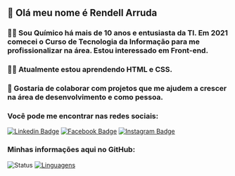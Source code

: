 ## 👋 Olá meu nome é Rendell Arruda
  
### 👨‍🔬 Sou Químico há mais de 10 anos e entusiasta da TI. Em 2021 comecei o Curso de Tecnologia da Informação para me profissionalizar na área. Estou interessado em Front-end.

### 👨‍💻 Atualmente estou aprendendo HTML e CSS.

### 💞️ Gostaria de colaborar com projetos que me ajudem a crescer na área de desenvolvimento e como pessoa.

### Você pode me encontrar nas redes sociais: 
[![Linkedin Badge](https://img.shields.io/badge/LinkedIn-0077B5?style=for-the-badge&logo=linkedin&logoColor=white&link=link_do_seu_perfil)](https://www.linkedin.com/in/rendell-arruda-5804b4177/)
[![Facebook Badge](https://img.shields.io/badge/Facebook-1877F2?style=for-the-badge&logo=facebook&logoColor=white&link=link_do_seu_perfil)](https://www.facebook.com/rendell.arruda)
[![Instagram Badge](https://img.shields.io/badge/Instagram-E4405F?style=for-the-badge&logo=instagram&logoColor=white&link=link_do_seu_perfil)](https://www.instagram.com/rendell.arruda/)

### Minhas informações aqui no GitHub:

![Status](https://github-readme-stats.vercel.app/api?username=SeuNomeDeUsuario) [![Linguagens](https://github-readme-stats.vercel.app/api/top-langs/?username=SeuNomeDeUsuario&layout=compact)](https://github.com/rendell-arruda)
<!---
rendell-arruda/rendell-arruda is a ✨ special ✨ repository because its `README.md` (this file) appears on your GitHub profile.
You can click the Preview link to take a look at your changes.
--->

